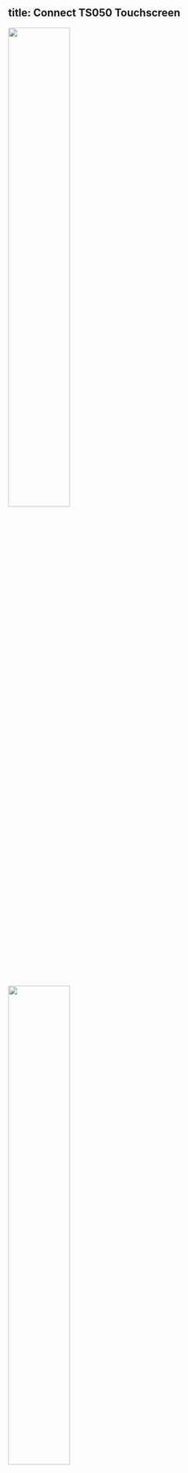 title: Connect TS050 Touchscreen
---

<img src="/images/vim3/vim3_ts050_front.jpg" width="50%" height="50%">

<img src="/images/vim3/vim3_ts050.jpg" width="50%" height="50%">
